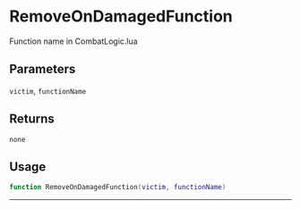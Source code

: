 # RemoveOnDamagedFunction
Function name in CombatLogic.lua
## Parameters
`victim`, `functionName`
## Returns
`none`
## Usage
```lua
function RemoveOnDamagedFunction(victim, functionName)
```
---
